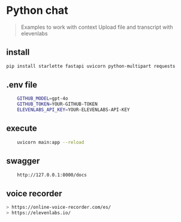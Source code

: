 # Python chat
> Examples to work with context
> Upload file and transcript with elevenlabs

## install

```bash
pip install starlette fastapi uvicorn python-multipart requests
```

## .env file

```bash
    GITHUB_MODEL=gpt-4o
    GITHUB_TOKEN=YOUR-GITHUB-TOKEN
    ELEVENLABS_API_KEY=YOUR-ELEVENLABS-API-KEY
```

## execute

```bash
    uvicorn main:app --reload
```

## swagger

```bash
    http://127.0.0.1:8000/docs
```

## voice recorder

```bash
> https://online-voice-recorder.com/es/
> https://elevenlabs.io/
```
